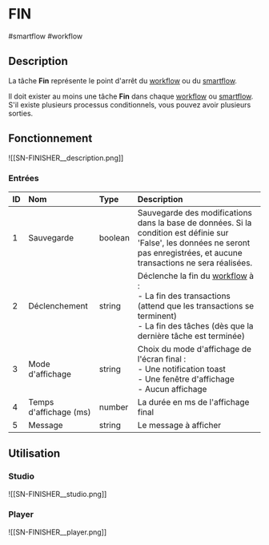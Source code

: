 # FIN

#smartflow #workflow

## Description

La tâche **Fin** représente le point d'arrêt du [workflow](Glossaire.md#Workflow) ou du [smartflow](Glossaire.md#Smartflow).


Il doit exister au moins une tâche **Fin** dans chaque [workflow](Glossaire.md#Workflow) ou [smartflow](Glossaire.md#Smartflow). S'il existe plusieurs processus conditionnels, vous pouvez avoir plusieurs sorties.

## Fonctionnement

![[SN-FINISHER__description.png]]

### Entrées

| ID | Nom | Type | Description |
|:-|:-|:-|:-|
| 1 | Sauvegarde | boolean | Sauvegarde des modifications dans la base de données. Si la condition est définie sur 'False', les données ne seront pas enregistrées, et aucune transactions ne sera réalisées. |
| 2 | Déclenchement | string | Déclenche la fin du [workflow](Glossaire.md#Workflow) à :<br /> - La fin des transactions (attend que les transactions se terminent)<br /> - La fin des tâches (dès que la dernière tâche est terminée) |
| 3 | Mode d'affichage | string | Choix du mode d'affichage de l'écran final :<br /> - Une notification toast<br /> - Une fenêtre d'affichage<br /> - Aucun affichage |
| 4 | Temps d'affichage (ms) | number | La durée en ms de l'affichage final |
| 5 | Message | string | Le message à afficher |

## Utilisation

### Studio

![[SN-FINISHER__studio.png]]

### Player

![[SN-FINISHER__player.png]]


